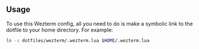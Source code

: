 ## Usage

To use this Wezterm config, all you need to do is make a symbolic link to the dotfile
to your home directory. For example:

```bash
ln -s dotfiles/wezterm/.wezterm.lua $HOME/.wezterm.lua
```
